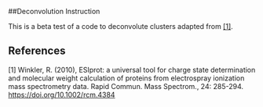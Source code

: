 ##Deconvolution Instruction

This is a beta test of a code to deconvolute clusters
adapted from [[1]](#1).

## References
<a id="1">[1]</a> 
Winkler, R. (2010), ESIprot: a universal tool for charge state determination and molecular weight calculation of proteins from electrospray ionization mass spectrometry data. Rapid Commun. Mass Spectrom., 24: 285-294. https://doi.org/10.1002/rcm.4384
